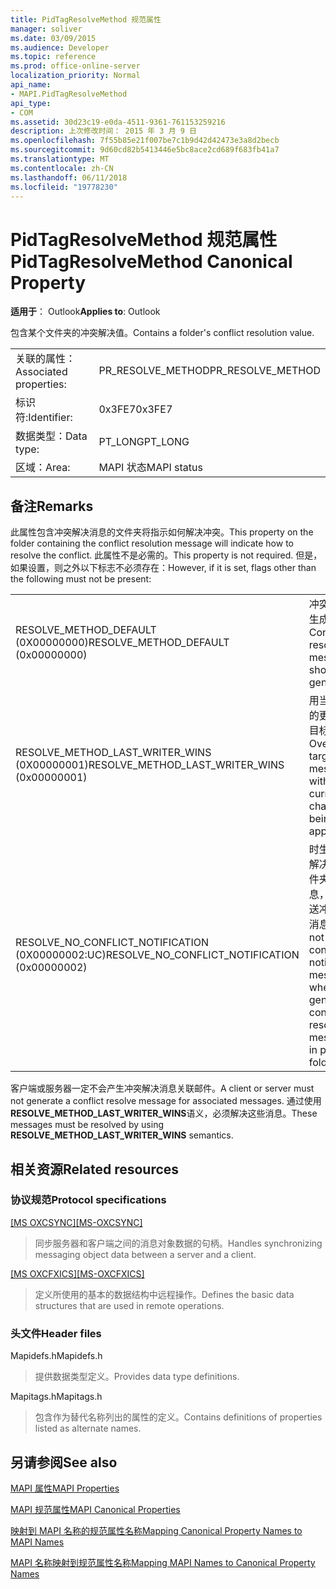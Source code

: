```yaml
---
title: PidTagResolveMethod 规范属性
manager: soliver
ms.date: 03/09/2015
ms.audience: Developer
ms.topic: reference
ms.prod: office-online-server
localization_priority: Normal
api_name:
- MAPI.PidTagResolveMethod
api_type:
- COM
ms.assetid: 30d23c19-e0da-4511-9361-761153259216
description: 上次修改时间： 2015 年 3 月 9 日
ms.openlocfilehash: 7f55b85e21f007be7c1b9d42d42473e3a8d2becb
ms.sourcegitcommit: 9d60cd82b5413446e5bc8ace2cd689f683fb41a7
ms.translationtype: MT
ms.contentlocale: zh-CN
ms.lasthandoff: 06/11/2018
ms.locfileid: "19778230"
---
```

# <a name="pidtagresolvemethod-canonical-property"></a><span data-ttu-id="a12e6-103">PidTagResolveMethod 规范属性</span><span class="sxs-lookup"><span data-stu-id="a12e6-103">PidTagResolveMethod Canonical Property</span></span>

  
  
<span data-ttu-id="a12e6-104">**适用于**： Outlook</span><span class="sxs-lookup"><span data-stu-id="a12e6-104">**Applies to**: Outlook</span></span> 
  
<span data-ttu-id="a12e6-105">包含某个文件夹的冲突解决值。</span><span class="sxs-lookup"><span data-stu-id="a12e6-105">Contains a folder's conflict resolution value.</span></span>
  
|||
|:-----|:-----|
|<span data-ttu-id="a12e6-106">关联的属性：</span><span class="sxs-lookup"><span data-stu-id="a12e6-106">Associated properties:</span></span>  <br/> |<span data-ttu-id="a12e6-107">PR_RESOLVE_METHOD</span><span class="sxs-lookup"><span data-stu-id="a12e6-107">PR_RESOLVE_METHOD</span></span>  <br/> |
|<span data-ttu-id="a12e6-108">标识符:</span><span class="sxs-lookup"><span data-stu-id="a12e6-108">Identifier:</span></span>  <br/> |<span data-ttu-id="a12e6-109">0x3FE7</span><span class="sxs-lookup"><span data-stu-id="a12e6-109">0x3FE7</span></span>  <br/> |
|<span data-ttu-id="a12e6-110">数据类型：</span><span class="sxs-lookup"><span data-stu-id="a12e6-110">Data type:</span></span>  <br/> |<span data-ttu-id="a12e6-111">PT_LONG</span><span class="sxs-lookup"><span data-stu-id="a12e6-111">PT_LONG</span></span>  <br/> |
|<span data-ttu-id="a12e6-112">区域：</span><span class="sxs-lookup"><span data-stu-id="a12e6-112">Area:</span></span>  <br/> |<span data-ttu-id="a12e6-113">MAPI 状态</span><span class="sxs-lookup"><span data-stu-id="a12e6-113">MAPI status</span></span>  <br/> |
   
## <a name="remarks"></a><span data-ttu-id="a12e6-114">备注</span><span class="sxs-lookup"><span data-stu-id="a12e6-114">Remarks</span></span>

<span data-ttu-id="a12e6-115">此属性包含冲突解决消息的文件夹将指示如何解决冲突。</span><span class="sxs-lookup"><span data-stu-id="a12e6-115">This property on the folder containing the conflict resolution message will indicate how to resolve the conflict.</span></span> <span data-ttu-id="a12e6-116">此属性不是必需的。</span><span class="sxs-lookup"><span data-stu-id="a12e6-116">This property is not required.</span></span> <span data-ttu-id="a12e6-117">但是，如果设置，则之外以下标志不必须存在：</span><span class="sxs-lookup"><span data-stu-id="a12e6-117">However, if it is set, flags other than the following must not be present:</span></span>
  
|||
|:-----|:-----|
|<span data-ttu-id="a12e6-118">RESOLVE_METHOD_DEFAULT (0X00000000)</span><span class="sxs-lookup"><span data-stu-id="a12e6-118">RESOLVE_METHOD_DEFAULT (0x00000000)</span></span>  <br/> |<span data-ttu-id="a12e6-119">冲突解决应生成消息。</span><span class="sxs-lookup"><span data-stu-id="a12e6-119">Conflict resolve message should be generated.</span></span>  <br/> |
|<span data-ttu-id="a12e6-120">RESOLVE_METHOD_LAST_WRITER_WINS (0X00000001)</span><span class="sxs-lookup"><span data-stu-id="a12e6-120">RESOLVE_METHOD_LAST_WRITER_WINS (0x00000001)</span></span>  <br/> |<span data-ttu-id="a12e6-121">用当前应用的更改覆盖目标邮件。</span><span class="sxs-lookup"><span data-stu-id="a12e6-121">Overwrite target message with current changes being applied.</span></span>  <br/> |
|<span data-ttu-id="a12e6-122">RESOLVE_NO_CONFLICT_NOTIFICATION (0X00000002:UC)</span><span class="sxs-lookup"><span data-stu-id="a12e6-122">RESOLVE_NO_CONFLICT_NOTIFICATION (0x00000002)</span></span>  <br/> |<span data-ttu-id="a12e6-123">时生成冲突解决公用文件夹中的消息，则不发送冲突通知消息。</span><span class="sxs-lookup"><span data-stu-id="a12e6-123">Do not send conflict notification message when generating conflict resolve message in public folder.</span></span>  <br/> |
   
<span data-ttu-id="a12e6-124">客户端或服务器一定不会产生冲突解决消息关联邮件。</span><span class="sxs-lookup"><span data-stu-id="a12e6-124">A client or server must not generate a conflict resolve message for associated messages.</span></span> <span data-ttu-id="a12e6-125">通过使用**RESOLVE_METHOD_LAST_WRITER_WINS**语义，必须解决这些消息。</span><span class="sxs-lookup"><span data-stu-id="a12e6-125">These messages must be resolved by using **RESOLVE_METHOD_LAST_WRITER_WINS** semantics.</span></span> 
  
## <a name="related-resources"></a><span data-ttu-id="a12e6-126">相关资源</span><span class="sxs-lookup"><span data-stu-id="a12e6-126">Related resources</span></span>

### <a name="protocol-specifications"></a><span data-ttu-id="a12e6-127">协议规范</span><span class="sxs-lookup"><span data-stu-id="a12e6-127">Protocol specifications</span></span>

<span data-ttu-id="a12e6-128">[[MS OXCSYNC]](http://msdn.microsoft.com/library/fd3e23ef-341a-4a8c-a0e9-6afecbb11c40%28Office.15%29.aspx)</span><span class="sxs-lookup"><span data-stu-id="a12e6-128">[[MS-OXCSYNC]](http://msdn.microsoft.com/library/fd3e23ef-341a-4a8c-a0e9-6afecbb11c40%28Office.15%29.aspx)</span></span>
  
> <span data-ttu-id="a12e6-129">同步服务器和客户端之间的消息对象数据的句柄。</span><span class="sxs-lookup"><span data-stu-id="a12e6-129">Handles synchronizing messaging object data between a server and a client.</span></span>
    
<span data-ttu-id="a12e6-130">[[MS OXCFXICS]](http://msdn.microsoft.com/library/b9752f3d-d50d-44b8-9e6b-608a117c8532%28Office.15%29.aspx)</span><span class="sxs-lookup"><span data-stu-id="a12e6-130">[[MS-OXCFXICS]](http://msdn.microsoft.com/library/b9752f3d-d50d-44b8-9e6b-608a117c8532%28Office.15%29.aspx)</span></span>
  
> <span data-ttu-id="a12e6-131">定义所使用的基本的数据结构中远程操作。</span><span class="sxs-lookup"><span data-stu-id="a12e6-131">Defines the basic data structures that are used in remote operations.</span></span>
    
### <a name="header-files"></a><span data-ttu-id="a12e6-132">头文件</span><span class="sxs-lookup"><span data-stu-id="a12e6-132">Header files</span></span>

<span data-ttu-id="a12e6-133">Mapidefs.h</span><span class="sxs-lookup"><span data-stu-id="a12e6-133">Mapidefs.h</span></span>
  
> <span data-ttu-id="a12e6-134">提供数据类型定义。</span><span class="sxs-lookup"><span data-stu-id="a12e6-134">Provides data type definitions.</span></span>
    
<span data-ttu-id="a12e6-135">Mapitags.h</span><span class="sxs-lookup"><span data-stu-id="a12e6-135">Mapitags.h</span></span>
  
> <span data-ttu-id="a12e6-136">包含作为替代名称列出的属性的定义。</span><span class="sxs-lookup"><span data-stu-id="a12e6-136">Contains definitions of properties listed as alternate names.</span></span>
    
## <a name="see-also"></a><span data-ttu-id="a12e6-137">另请参阅</span><span class="sxs-lookup"><span data-stu-id="a12e6-137">See also</span></span>



[<span data-ttu-id="a12e6-138">MAPI 属性</span><span class="sxs-lookup"><span data-stu-id="a12e6-138">MAPI Properties</span></span>](mapi-properties.md)
  
[<span data-ttu-id="a12e6-139">MAPI 规范属性</span><span class="sxs-lookup"><span data-stu-id="a12e6-139">MAPI Canonical Properties</span></span>](mapi-canonical-properties.md)
  
[<span data-ttu-id="a12e6-140">映射到 MAPI 名称的规范属性名称</span><span class="sxs-lookup"><span data-stu-id="a12e6-140">Mapping Canonical Property Names to MAPI Names</span></span>](mapping-canonical-property-names-to-mapi-names.md)
  
[<span data-ttu-id="a12e6-141">MAPI 名称映射到规范属性名称</span><span class="sxs-lookup"><span data-stu-id="a12e6-141">Mapping MAPI Names to Canonical Property Names</span></span>](mapping-mapi-names-to-canonical-property-names.md)

